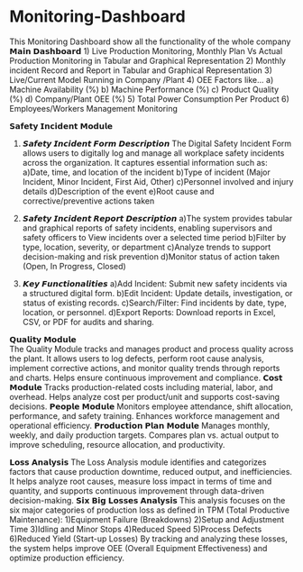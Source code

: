 # Monitoring-Dashboard
This Monitoring Dashboard show all the functionality of the whole company 
𝗠𝗮𝗶𝗻 𝗗𝗮𝘀𝗵𝗯𝗼𝗮𝗿𝗱
	1) Live Production Monitoring, Monthly Plan Vs Actual Production Monitoring in Tabular and Graphical Representation
	2) Monthly incident Record and Report in Tabular and Graphical Representation
	3) Live/Current Model Running in Company /Plant
	4) OEE Factors like...
		a) Machine Availability (%)
		b) Machine Performance (%)
		c) Product Quality (%)
		d) Company/Plant OEE (%)
	5) Total Power Consumption Per Product
	6) Employees/Workers Management Monitoring 

𝗦𝗮𝗳𝗲𝘁𝘆 𝗜𝗻𝗰𝗶𝗱𝗲𝗻𝘁 𝗠𝗼𝗱𝘂𝗹𝗲
1. 𝙎𝙖𝙛𝙚𝙩𝙮 𝙄𝙣𝙘𝙞𝙙𝙚𝙣𝙩 𝙁𝙤𝙧𝙢 𝘿𝙚𝙨𝙘𝙧𝙞𝙥𝙩𝙞𝙤𝙣
The Digital Safety Incident Form allows users to digitally log and manage all workplace safety incidents across the organization. It captures essential information such as:
a)Date, time, and location of the incident
b)Type of incident (Major Incident, Minor Incident, First Aid, Other)
c)Personnel involved and injury details
d)Description of the event
e)Root cause and corrective/preventive actions taken

2. 𝙎𝙖𝙛𝙚𝙩𝙮 𝙄𝙣𝙘𝙞𝙙𝙚𝙣𝙩 𝙍𝙚𝙥𝙤𝙧𝙩 𝘿𝙚𝙨𝙘𝙧𝙞𝙥𝙩𝙞𝙤𝙣
a)The system provides tabular and graphical reports of safety incidents, enabling supervisors and safety officers to View incidents over a selected time period
b)Filter by type, location, severity, or department
c)Analyze trends to support decision-making and risk prevention
d)Monitor status of action taken (Open, In Progress, Closed)

3. 𝙆𝙚𝙮 𝙁𝙪𝙣𝙘𝙩𝙞𝙤𝙣𝙖𝙡𝙞𝙩𝙞𝙚𝙨 
a)Add Incident: Submit new safety incidents via a structured digital form.
b)Edit Incident: Update details, investigation, or status of existing records.
c)Search/Filter: Find incidents by date, type, location, or personnel.
d)Export Reports: Download reports in Excel, CSV, or PDF for audits and sharing.

𝗤𝘂𝗮𝗹𝗶𝘁𝘆 𝗠𝗼𝗱𝘂𝗹𝗲  
The Quality Module tracks and manages product and process quality across the plant. It allows users to log defects, perform root cause analysis, implement corrective actions, and monitor quality trends through reports and charts. Helps ensure continuous improvement and compliance.
𝗖𝗼𝘀𝘁 𝗠𝗼𝗱𝘂𝗹𝗲
Tracks production-related costs including material, labor, and overhead. Helps analyze cost per product/unit and supports cost-saving decisions.
𝗣𝗲𝗼𝗽𝗹𝗲 𝗠𝗼𝗱𝘂𝗹𝗲
Monitors employee attendance, shift allocation, performance, and safety training. Enhances workforce management and operational efficiency.
𝗣𝗿𝗼𝗱𝘂𝗰𝘁𝗶𝗼𝗻 𝗣𝗹𝗮𝗻 𝗠𝗼𝗱𝘂𝗹𝗲 
Manages monthly, weekly, and daily production targets. Compares plan vs. actual output to improve scheduling, resource allocation, and productivity.


𝗟𝗼𝘀𝘀 𝗔𝗻𝗮𝗹𝘆𝘀𝗶𝘀 
The Loss Analysis module identifies and categorizes factors that cause production downtime, reduced output, and inefficiencies. It helps analyze root causes, measure loss impact in terms of time and quantity, and supports continuous improvement through data-driven decision-making.
𝗦𝗶𝘅 𝗕𝗶𝗴 𝗟𝗼𝘀𝘀𝗲𝘀 𝗔𝗻𝗮𝗹𝘆𝘀𝗶𝘀
This analysis focuses on the six major categories of production loss as defined in TPM (Total Productive Maintenance):
1)Equipment Failure (Breakdowns)
2)Setup and Adjustment Time
3)Idling and Minor Stops
4)Reduced Speed
5)Process Defects
6)Reduced Yield (Start-up Losses)
By tracking and analyzing these losses, the system helps improve OEE (Overall Equipment Effectiveness) and optimize production efficiency.









